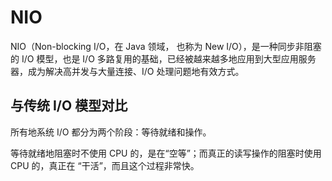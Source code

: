# NIO

NIO（Non-blocking I/O，在 Java 领域， 也称为 New I/O），是一种同步非阻塞的 I/O 模型，也是 I/O 多路复用的基础，已经被越来越多地应用到大型应用服务器，成为解决高并发与大量连接、I/O 处理问题地有效方式。

## 与传统 I/O 模型对比

所有地系统 I/O 都分为两个阶段：等待就绪和操作。

等待就绪地阻塞时不使用 CPU 的，是在“空等”；而真正的读写操作的阻塞时使用 CPU 的，真正在 “干活”，而且这个过程非常快。



